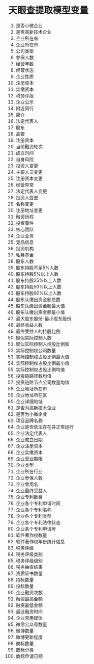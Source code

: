 # 天眼查提取模型变量

1. 是否小微企业
2. 是否高新技术企业
3. 企业所在省
4. 企业所在市
5. 公司类型
6. 参保人数
7. 经营年数
8. 经营状态
9. 企业性质
10. 注册资本
11. 实缴资本
12. 税务评级
13. 企业公示
14. 附近同行
15. 简介
16. 法定代表人
17. 股东
18. 高管
19. 注册资本
20. 当前融资轮次
21. 成立时间
22. 自身风险
23. 投资人变更
24. 主要人员变更
25. 注册资本变更
26. 经营异常
27. 法定代表人变更
28. 投资人变更
29. 名称变更
30. 注册地址变更
31. 融资历程
32. 投资事件
33. 核心团队
34. 企业业务
35. 竞品信息
36. 投资机构
37. 私募基金
38. 股东人数
39. 股东持股不足5%人数
40. 股东持股5%以上人数
41. 股东持股25%以上人数
42. 股东持股50%以上人数
43. 股东持股90%以上人数
44. 股东认缴出资金额总数
45. 股东认缴出资金额最大值
46. 股东认缴出资金额最小值
47. 最大股东股份-最小股东股份
48. 最终收益人数
49. 最终受益人的持股比例
50. 疑似实际控制人数
51. 疑似实际控制人控股比例和
52. 实际控制权公司数量
53. 实际控制权占股比例最大值
54. 实际控制权占股比例最小值
55. 实际控制权占股比例均值
56. 投资链路径数均值
57. 投资链路节点公司数量均值
58. 企业地址所在市
59. 企业地址所在区
60. 企业详细地址
61. 是否为高新技术企业
62. 是否为小微企业
63. 项目品牌名称
64. 企业是否依法存在并正常运行
65. 企业法定代表人
66. 企业成立日期
67. 企业注册资本
68. 企业实缴资本
69. 企业营业期限
70. 企业类型
71. 企业所在行业
72. 企业参保人数
73. 企业曾用名
74. 企业最终受益人
75. 企业专利数目
76. 企业各个专利申请时间
77. 企业各个专利名称
78. 企业各个专利类型
79. 企业各个专利法律状态
80. 企业各个专利申请号
81. 软件著作权数量
82. 软件著作权年份统计信息
83. 税务评级
84. 税务评级类别
85. 税务评级级别
86. 税务抽查结果
87. 资质证书数量
88. 招标数量
89. 投标数量
90. 企业融资次数
91. 融资最高金额
92. 融资最低金额
93. 最近融资时间
94. 企业常用媒体
95. 微信公众号数量
96. 微博数量
97. 微博更新程度
98. 商标数量
99. 商标分类
100. 商标申请日期
